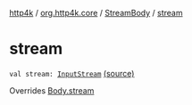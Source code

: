 [http4k](../../index.md) / [org.http4k.core](../index.md) / [StreamBody](index.md) / [stream](./stream.md)

# stream

`val stream: `[`InputStream`](https://docs.oracle.com/javase/9/docs/api/java/io/InputStream.html) [(source)](https://github.com/http4k/http4k/blob/master/http4k-core/src/main/kotlin/org/http4k/core/http.kt#L60)

Overrides [Body.stream](../-body/stream.md)

